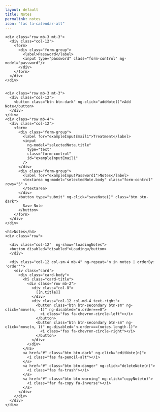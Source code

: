 ```yaml
---
layout: default
title: Notes
permalink: notes
icon: "fas fa-calendar-alt"
---
```

<div ng-app="plunker" ng-cloak ng-controller="MainCtrl">

    <div class="row mb-3 mt-3">
      <div class="col-12">
        <form>
          <div class="form-group">
            <label>Password</label>
            <input type="password" class="form-control" ng-model="password"/>
          </div>
        </form>
      </div>
    </div>


    <div class="row mb-3 mt-3">
      <div class="col-12">
        <button class="btn btn-dark" ng-click="addNote()">Add Note</button>
      </div>
    </div>
    <div class="row mb-4">
      <div class="col-12">
        <form>
          <div class="form-group">
            <label for="exampleInputEmail1">Treatment</label>
            <input
              ng-model="selectedNote.title"
              type="text"
              class="form-control"
              id="exampleInputEmail1"
            />
          </div>
          <div class="form-group">
            <label for="exampleInputPassword1">Notes</label>
            <textarea ng-model="selectedNote.body" class="form-control" rows="5" >
            </textarea>
          </div>
          <button type="submit" ng-click="saveNote()" class="btn btn-dark">
            Save Note
          </button>
        </form>
      </div>
    </div>

    <h4>Notes</h4>
    <div class="row">

      <div class="col-12"  ng-show="loadingNotes">
      <button disabled="disabled">Loading</button>
      </div>

      <div class="col-12 col-sm-4 mb-4" ng-repeat="n in notes | orderBy: 'order'">
        <div class="card">
          <div class="card-body">
            <h5 class="card-title">
              <div class="row mb-2">
                <div class="col-8">
                  [[n.title]]
                </div>
                <div class="col-12 col-md-4 text-right">
                  <button class="btn btn-secondary btn-sm" ng-click="move(n, -1)" ng-disabled="n.order===0">
                    <i class="fas fa-chevron-circle-left"></i>
                  </button>
                  <button class="btn btn-secondary btn-sm" ng-click="move(n, 1)" ng-disabled="n.order===(notes.length-1)">
                    <i class="fas fa-chevron-circle-right"></i>
                  </button>
                </div>
              </div>
            </h5>
            <a href="#" class="btn btn-dark" ng-click="editNote(n)">
              <i class="fas fa-pencil-alt"></i>
            </a>
            <a href="#" class="btn btn-danger" ng-click="deleteNote(n)">
              <i class="fas fa-trash"></i>
            </a>
            <a href="#" class="btn btn-warning" ng-click="copyNote(n)">
              <i class="far fa-copy fa-inverse"></i>
            </a>
          </div>
        </div>
      </div>
    </div>

  </div>

